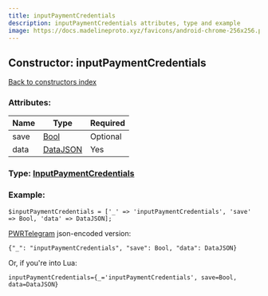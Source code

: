 ```yaml
---
title: inputPaymentCredentials
description: inputPaymentCredentials attributes, type and example
image: https://docs.madelineproto.xyz/favicons/android-chrome-256x256.png
---
```

## Constructor: inputPaymentCredentials  
[Back to constructors index](index.md)



### Attributes:

| Name     |    Type       | Required |
|----------|---------------|----------|
|save|[Bool](../types/Bool.md) | Optional|
|data|[DataJSON](../types/DataJSON.md) | Yes|



### Type: [InputPaymentCredentials](../types/InputPaymentCredentials.md)


### Example:

```
$inputPaymentCredentials = ['_' => 'inputPaymentCredentials', 'save' => Bool, 'data' => DataJSON];
```  

[PWRTelegram](https://pwrtelegram.xyz) json-encoded version:

```
{"_": "inputPaymentCredentials", "save": Bool, "data": DataJSON}
```


Or, if you're into Lua:  


```
inputPaymentCredentials={_='inputPaymentCredentials', save=Bool, data=DataJSON}

```


